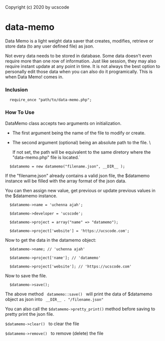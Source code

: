 Copyright (c) 2020 by ucscode

# data-memo
Data Memo is a light weight data saver that creates, modifies, retrieve or store data (to any user defined file) as json.

Not every data needs to be stored in database. Some data doesn't even require more than one row of information. Just like session, they may also require instant update at any point in time. It is not always the best option to personally edit those data when you can also do it programically. This is when Data Memo! comes in.

### Inclusion
``` 
  require_once "path/to/data-memo.php"; 
```

### How To Use
DataMemo class accepts two arguments on initialization.

- The first argument being the name of the file to modify or create.
- The second argument (optional) being an absolute path to the file. \
  
  If not set, the path will be equivalent to the same diretory where the "data-memo.php" file is located.`
  
``` 
  $datamemo = new datamemo("filename.json", __DIR__ ); 
```

If the "filename.json" already contains a valid json file, the $datamemo instance will be filled with the array format of the json data.

You can then assign new value, get previous or update previous values in the $datamemo instance.

``` 
  $datamemo->name = 'uchenna ajah';
  
  $datamemo->developer = 'ucscode';
  
  $datamemo->project = array("name" => "datamemo");
  
  $datamemo->project['website'] = 'https://ucscode.com';
```
Now to get the data in the datamemo object:

```
  $datamemo->name; // 'uchenna ajah'
   
  $datamemo->project['name']; // 'datamemo'
  
  $datamemo->project['website']; // 'https://ucscode.com'
```

Now to save the file.
```
  $datamemo->save();
```

The above method ```  datamemo::save()  ``` will print the data of $datamemo object as json into ```  __DIR__ . "/filename.json"  ```

You can also call the ``` $datamemo->pretty_print() ``` method before saving to pretty print the json file.

``` $datamemo->clear()  ``` to clear the file

``` $datamemo->remove()  ``` to remove (delete) the file




